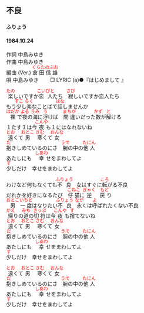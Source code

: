 <style type="text/css">
	ruby{
	    ruby-position: over;
	}
	ruby > rt{font-size: 12px;color:red;}
	p{font:16px;font-size: '楷体'}
</style>
## 不良
#### ふりょう
#### 1984.10.24
  

作詞  中島みゆき        
作曲 中島みゆき       
編曲 (Ver.)   <ruby><rb>倉田</rb><rp>(</rp><rt>くらた</rt><rp>)</rp></ruby><ruby><rb>信雄</rb><rp>(</rp><rt>のぶお</rt><rp>)</rp></ruby>   
唄  中島みゆき　　
□ LYRIC (a)●『はじめまして 』  　
   
   
<ruby><rb>楽</rb><rp>(</rp><rt>たの</rt><rp>)</rp></ruby>しいですか<ruby><rb>恋人</rb><rp>(</rp><rt>こいびと</rt><rp>)</rp></ruby>たち　<ruby><rb>寂</rb><rp>(</rp><rt>さび</rt><rp>)</rp></ruby>しいですか恋人たち   
もう<ruby><rb>少</rb><rp>(</rp><rt>すこ</rt><rp>)</rp></ruby>し<ruby><rb>楽</rb><rp>(</rp><rt>らく</rt><rp>)</rp></ruby>なことばで<ruby><rb>話</rb><rp>(</rp><rt>はな</rt><rp>)</rp></ruby>しませんか   
<ruby><rb>裸</rb><rp>(</rp><rt>はだか</rt><rp>)</rp></ruby>で<ruby><rb>夜</rb><rp>(</rp><rt>よる</rt><rp>)</rp></ruby>の<ruby><rb>海</rb><rp>(</rp><rt>うみ</rt><rp>)</rp></ruby>に<ruby><rb>浮</rb><rp>(</rp><rt>う</rt><rp>)</rp></ruby>けば　<ruby><rb>間違</rb><rp>(</rp><rt>まちが</rt><rp>)</rp></ruby>いだった<ruby><rb>数</rb><rp>(</rp><rt>かず</rt><rp>)</rp></ruby>が<ruby><rb>解</rb><rp>(</rp><rt>と</rt><rp>)</rp></ruby>ける   
１たす１は今<ruby><rb>夜</rb><rp>(</rp><rt>こんや</rt><rp>)</rp></ruby>も１にはなれないね   
<ruby><rb>遠</rb><rp>(</rp><rt>とお</rt><rp>)</rp></ruby>くて<ruby><rb>男</rb><rp>(</rp><rt>おとこ</rt><rp>)</rp></ruby>　<ruby><rb>寒</rb><rp>(</rp><rt>さむ</rt><rp>)</rp></ruby>くて<ruby><rb>女</rb><rp>(</rp><rt>おんな</rt><rp>)</rp></ruby>   
<ruby><rb>抱</rb><rp>(</rp><rt>だ</rt><rp>)</rp></ruby>きしめているのにさ　<ruby><rb>腕</rb><rp>(</rp><rt>うで</rt><rp>)</rp></ruby>の中の<ruby><rb>他人</rb><rp>(</rp><rt>たにん</rt><rp>)</rp></ruby>   
あたしにも　<ruby><rb>幸</rb><rp>(</rp><rt>しあわ</rt><rp>)</rp></ruby>せをまわしてよ   
<ruby><rb>少</rb><rp>(</rp><rt>す</rt><rp>)</rp></ruby>しだけ　幸せをまわしてよ   
   
わけなど何もなくても<ruby><rb>不良</rb><rp>(</rp><rt>ふりょう</rt><rp>)</rp></ruby>　女はすぐに<ruby><rb>転</rb><rp>(</rp><rt>ころ</rt><rp>)</rp></ruby>がる不良   
だれかを好きになるたび　<ruby><rb>仔猫</rb><rp>(</rp><rt>こねこ</rt><rp>)</rp></ruby>に<ruby><rb>逆戻</rb><rp>(</rp><rt>ぎゃく　もど</rt><rp>)</rp></ruby>り   
<ruby><rb>男</rb><rp>(</rp><rt>おとこ</rt><rp>)</rp></ruby><ruby><rb>一度</rb><rp>(</rp><rt>いちど</rt><rp>)</rp></ruby>はなりたい<ruby><rb>不良</rb><rp>(</rp><rt>ふりょう</rt><rp>)</rp></ruby>　<ruby><rb>永</rb><rp>(</rp><rt>なが</rt><rp>)</rp></ruby>くは<ruby><rb>呼</rb><rp>(</rp><rt>よ</rt><rp>)</rp></ruby>ばれたくない不良   
<ruby><rb>帰</rb><rp>(</rp><rt>かえ</rt><rp>)</rp></ruby>りの<ruby><rb>道</rb><rp>(</rp><rt>みち</rt><rp>)</rp></ruby>の<ruby><rb>切符</rb><rp>(</rp><rt>きっぷ</rt><rp>)</rp></ruby>は今<ruby><rb>夜</rb><rp>(</rp><rt>こんや</rt><rp>)</rp></ruby>も<ruby><rb>捨</rb><rp>(</rp><rt>す</rt><rp>)</rp></ruby>てないね   
<ruby><rb>遠</rb><rp>(</rp><rt>とお</rt><rp>)</rp></ruby>くて<ruby><rb>男</rb><rp>(</rp><rt>おとこ</rt><rp>)</rp></ruby>　<ruby><rb>寒</rb><rp>(</rp><rt>さむ</rt><rp>)</rp></ruby>くて<ruby><rb>女</rb><rp>(</rp><rt>おんな</rt><rp>)</rp></ruby>   
<ruby><rb>抱</rb><rp>(</rp><rt>だ</rt><rp>)</rp></ruby>きしめているのにさ　<ruby><rb>腕</rb><rp>(</rp><rt>うで</rt><rp>)</rp></ruby>の中の<ruby><rb>他人</rb><rp>(</rp><rt>たにん</rt><rp>)</rp></ruby>   
あたしにも　<ruby><rb>幸</rb><rp>(</rp><rt>しあわ</rt><rp>)</rp></ruby>せをまわしてよ   
<ruby><rb>少</rb><rp>(</rp><rt>す</rt><rp>)</rp></ruby>しだけ　幸せをまわしてよ      
   
<ruby><rb>遠</rb><rp>(</rp><rt>とお</rt><rp>)</rp></ruby>くて<ruby><rb>男</rb><rp>(</rp><rt>おとこ</rt><rp>)</rp></ruby>　<ruby><rb>寒</rb><rp>(</rp><rt>さむ</rt><rp>)</rp></ruby>くて<ruby><rb>女</rb><rp>(</rp><rt>おんな</rt><rp>)</rp></ruby>   
<ruby><rb>抱</rb><rp>(</rp><rt>だ</rt><rp>)</rp></ruby>きしめているのにさ　<ruby><rb>腕</rb><rp>(</rp><rt>うで</rt><rp>)</rp></ruby>の中の<ruby><rb>他人</rb><rp>(</rp><rt>たにん</rt><rp>)</rp></ruby>   
あたしにも　<ruby><rb>幸</rb><rp>(</rp><rt>しあわ</rt><rp>)</rp></ruby>せをまわしてよ   
<ruby><rb>少</rb><rp>(</rp><rt>す</rt><rp>)</rp></ruby>しだけ　幸せをまわしてよ      